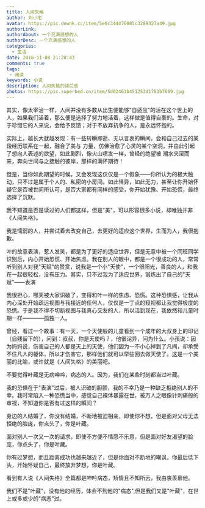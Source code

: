 ```yaml
---
title: 人间失格
author: 刘小宅
avatar: https://pic.downk.cc/item/5e0c344476085c3289327a49.jpg
authorLink: 
authorAbout: 一个充满感想的人
authorDesc: 一个充满感想的人
categories:
  - 生活
date: 2018-11-08 21:28:43
comments: true
tags: 
 - 阅读
keywords: 小说
description: 人间失格的读后感
photos: https://pic.superbed.cn/item/5d02463b451253d1783b7609.jpg
---
```


其实，像太宰治一样，人间并没有多数从出生便能够"自适应"的活在这个世上的人，如果我们活着，那么便是选择了努力地活着，这样做是值得自豪的。生命，对于珍惜它的人来说，会给予反馈；对于不放弃抗争的人，是永远怀抱的。
<!--more-->

实际上，越长大就越发现：有一些转瞬即逝、无以言表的瞬间，会和自己过去的某段经历联系在一起，融合了美与
力量，仿佛治愈了心灵的某个空洞，并由此引起了想向人表述的欲望，如此剧烈，像火山喷发一样，曾经的绝望被
潮水夹滚而来，奔向世间与之接触的彼岸，那样的满怀期待！

但是，当你如此期望的时候，又会发现这仅仅是一个假象——你所认为的极大触动，只不过是属于个人的、私密的小房间。如此怪异，如此无力，甚至让你开始怀疑它是否被世间所认可，是否大家都有同样的感受，你开始犹豫、开始恐慌，最终选择了沉默。

我不知道是否是读过的人们都这样，但是"美"，可以形容很多小说，却唯独并非《人间失格》。

我是懦弱的人，并尝试着去改变自己，去更好的适应这个世界，生而为人，我很抱歉。

叶的故意表演，惹人发笑，都是为了更好的适应世界，但是无意中被一个同班同学识别后，内心开始恐慌、开始焦虑。我在别人的眼中，都是一个很成功的人，常常听到别人对我"天赋"的赞赏，说我是一个小"天使"，一个很阳光，善良的人，和我在一起很轻松，没有压力。其实，只不过我为了适应世界，锻炼出了自己的"天赋"——表演

我很担心，哪天被大家识破了，变得和叶一样的焦虑、恐慌。这种恐惧感，让我从内心深处开始疏远视图与我接近的任何人，仅仅是一丁点的窥视都让我觉得极度的恐慌。于是我不得不切断视图与我真心交友的人，所以活到现在，我依然和儿童时期一样————孤独一人。

曾经，看过一个故事：有一天，一个天使般的儿童看到一个成年的大叔身上的印记（自残留下的），问到：叔叔，你是天使吗？，他很诧异，问为什么。小孩说：因为妈妈说，伤害自己的人都是天上的天使，他们因为一不小心掉到了凡间，却承受不住凡人的躯体，所以才伤害它，那样他们就可以早些回去做天使了。这是一个美丽的比喻，或许就是《人间失格》的美丽吧。

不要觉得叶藏是无病呻吟，病态的人。因为，我们在某些时刻都当过叶藏。

我的恐惧在于"表演"过后，被人识破的胆颤，我的不幸乃是一种缺乏拒绝别人的不幸。我时常陷入一种恐慌当中，感觉自己裸体暴露在世，被万人之眼像针刺痛般的审视，不知道你是否有过这样的瞬间？

身边的人结婚了，你没有结婚，不断地被迫相亲，即使你不想，但是面对父母无法拒绝的脸庞，你点头了，你是叶藏。

面对别人一次又一次的请求，即使不方便不情愿不乐意，但是面对好友渴望的脸庞，你点头了，你是叶藏。

你有过梦想，而且距离成功也越来越近了，但是你面对不断地的嘲讽，你最后低下头，开始怀疑自己，最终放弃梦想，你是叶藏。

看到有人说《人间失格》全篇都是呻吟病态，矫情且不知所云，我由衷羡慕他。

我们不是"叶藏"，没有他的经历，体会不到他的"病态",但是我们又是"叶藏"，在世上或多或少的"病态"过。
